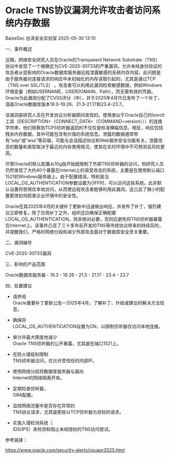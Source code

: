 #  Oracle TNS协议漏洞允许攻击者访问系统内存数据   
BaizeSec  白泽安全实验室   2025-05-30 13:10  
  
一、事件概述  
  
近期，网络安全研究人员在Oracle的Transparent Network Substrate（TNS） 协议中发现了一个被确定为CVE-2025-30733的严重漏洞，允许未经身份验证的攻击者从受影响的Oracle数据库服务器远程泄露敏感的系统内存内容。此问题是由于服务器对连接请求的响应中未初始化的内存读取引起的，尤其是通过TCP （TNS over SSL/TLS） 。攻击者可以利用此漏洞检索敏感数据，例如Windows环境变量（例如USERNAME、USERDOMAIN、Path），而无需有效的凭据。Oracle为此漏洞分配了CVSS评分（中），并于2025年4月15日发布了一个补丁，涵盖Oracle数据库版本19.3–19.26、21.3–21.17和23.4–23.7。  
  
该漏洞是研究人员在开发协议分析器期间发现的。使用类似于Oracle自己的lsnrctl工具（DESCRIPTION=（CONNECT_DATA=（COMMAND=version）））的连接字符串，他们观察到TCPS侦听器返回的不仅仅是标准横幅信息。相反，响应包括残余内存数据，其中可能包含有价值的系统信息。泄露的数据通常带有“sdp”或“wss”等前缀，可能与会话描述协议和Web服务安全功能有关。泄露信息的数量和类型取决于最近的内存使用情况，使其在实时环境中不可预测且风险更高。  
  
尽管Oracle的默认配置从10g版开始就限制了外部TNS侦听器的访问，但研究人员仍然发现了大约40个暴露在Internet上的易受攻击的系统，主要是在使用默认端口1521的Windows服务器上。由于配置错误，特别是当LOCAL_OS_AUTHENTICATION参数设置为OFF时，可以访问这些系统。此非默认设置将禁用仅本地访问，从而使远程攻击者能够利用此漏洞。这凸显了微小的配置更改如何损害企业环境中的安全性。  
  
Oracle在其2025年4月的关键补丁更新中迅速做出响应，并发布了补丁，强烈建议立即修复。除了应用补丁之外，组织还应确保正确配置LOCAL_OS_AUTHENTICATION，除非绝对必要，否则应避免将TNS侦听器暴露在Internet上。该事件凸显了三十多年前开发的TNS等传统协议带来的持续风险，并提醒我们，严格的网络分段和减少外部攻击面对于数据库安全至关重要。  
  
二、漏洞编号  
  
CVE-2025-30733漏洞  
  
三、影响的产品范围  
  
Oracle数据库服务器 - 19.3 - 19.26 - 21.3 - 21.17 - 23.4 - 23.7  
  
四、处置建议  
- 请参阅  
Oracle重要补丁更新公告—2025年4月，了解补丁、升级或建议的解决方法信息。  
  
- 确保将  
LOCAL_OS_AUTHENTICATION设置为ON，以限制侦听器仅访问本地连接。  
  
- 审计并最大限度地减少  
Oracle TNS侦听器的公开暴露，尤其是在端口1521上。  
  
- 在防火墙级别限制  
TNS侦听器访问，仅允许受信任的内部IP。  
  
- 使用网络分段将数据库服务器与面向  
Internet的网络隔离开来。  
  
- 定期检查侦听器，  
ORA配置。  
  
- 监控网络流量中是否存在异常的  
TNS协议请求，尤其是那些以TCP侦听器为目标的请求。  
  
- 实施入侵检测系统（  
IDS/IPS）来检测和阻止未经授权的TNS访问尝试。  
  
参考链接：  
  
https://www.oracle.com/security-alerts/cpuapr2025.html  
  
  
  
  
  
  
  
  
  
  
  
  
  
  
  
  
